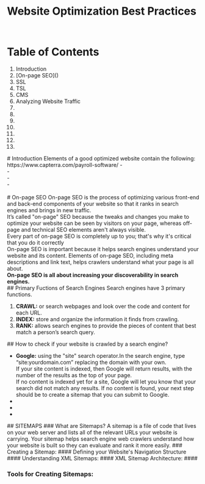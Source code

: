 # Website Optimization Best Practices </br></br>
# Table of Contents
<ol>
<li>Introduction</li>
<li>[On-page SEO]()</li>
<li>SSL</li>
<li>TSL</li>
<li>CMS</li>
<li>Analyzing Website Traffic</li>
<li></li>
<li></li><li></li>
<li></li><li></li>
<li></li><li></li>
</ol>
# Introduction
Elements of a good optimized website contain the following:
https://www.capterra.com/payroll-software/
-</br>
-</br>
-</br>
-</br>
</br>
# On-page SEO 
On-page SEO is the process of optimizing various front-end and back-end components of your website so that it ranks in search engines and brings in new traffic.</br>
It’s called "on-page" SEO because the tweaks and changes you make to optimize your website can be seen by  visitors on your page, whereas off-page and technical SEO elements aren't always visible.</br>
 Every part of on-page SEO is completely up to you; that's why it's critical that you do it correctly
</br>
On-page SEO 
is important because it helps search engines understand your website and its content. Elements of on-page 
SEO, including meta descriptions and link text, helps crawlers understand what your page is all about. 
</br><b>On-page SEO 
is all about increasing your discoverability in search engines.</b></br>
## Primary Fuctions of  Search Engines 
Search engines have 3 primary functions.<ol><li><b>CRAWL:</b> or search webpages and look over the code and content for each URL.</li><li><b>INDEX:</b> store and organize the information it finds from crawling.</li><li><b>RANK:</b> allows search engines to provide the pieces of content that best match a person’s search query.</li></ol>  
## How to check if your website is crawled by a search engine?
<ul><li><b>Google:</b> using the "site" search operator.In the search engine, type 
“site:yourdomain.com” replacing the domain with your own.</br>If your site content is indexed, then Google will return results, with the number of the results as the top of your page.</br>If no content is indexed yet for a site, Google will let you know that your search did not match any results. If no content is found, your next step should be to create a sitemap that you can submit to Google.</li><li><b></b></li><li><b></b></li><li><b></b></li></ul>
## SITEMAPS
### What are Sitemaps?
A sitemap is a file of code that lives on your web server and lists all of the relevant URLs your website is 
carrying. Your sitemap helps search engine web crawlers understand how your website is built so they can 
evaluate and rank it more easily.
### Creating a Sitemap: 
#### Defining your Website's Navigation Structure
#### Understanding XML Sitemaps:
#### XML Sitemap Architecture:
#### 

### Tools for Creating Sitemaps:

</br></br></br></br></br></br></br></br></br></br></br></br></br></br>
</br></br></br></br></br></br></br></br></br></br></br></br></br></br></br></br>
